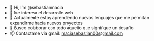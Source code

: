 - 👋 Hi, I’m @sebastianmacia
- 👀 Me interesa el desarrollo web
- 🌱 Actualmente estoy aprendiendo nuevos lenguajes que me permitan expandirme hacia nuevos proyectos
- 💞️ Busco colaborar con todo aquello que signifique un desafio 
- 📫 Contactame via gmail: maciasebastian00@gmail.com

<!---
sebastianmacia/sebastianmacia is a ✨ special ✨ repository because its `README.md` (this file) appears on your GitHub profile.
You can click the Preview link to take a look at your changes.
--->
